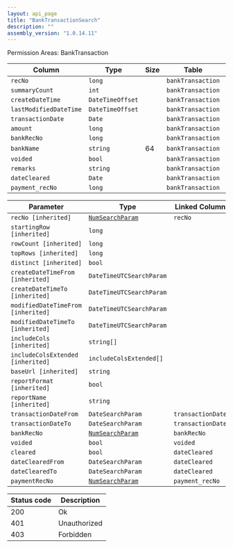 ```yaml
---
layout: api_page
title: "BankTransactionSearch"
description: ""
assembly_version: "1.0.14.11"
---
```




Permission Areas: BankTransaction

| Column | Type | Size | Table | Description |
| ------ | ---- | ---- | ----- | ----------- |
| `recNo` | `long` |  | `bankTransaction` | 
| `summaryCount` | `int` |  | `bankTransaction` | 
| `createDateTime` | `DateTimeOffset` |  | `bankTransaction` | 
| `lastModifiedDateTime` | `DateTimeOffset` |  | `bankTransaction` | 
| `transactionDate` | `Date` |  | `bankTransaction` | 
| `amount` | `long` |  | `bankTransaction` | 
| `bankRecNo` | `long` |  | `bankTransaction` | 
| `bankName` | `string` | 64 | `bankTransaction` | 
| `voided` | `bool` |  | `bankTransaction` | 
| `remarks` | `string` |  | `bankTransaction` | 
| `dateCleared` | `Date` |  | `bankTransaction` | 
| `payment_recNo` | `long` |  | `bankTransaction` | 

| Parameter | Type | Linked Column | Description |
| --------- | ---- | ------------- | ----------- |
| `recNo [inherited]` | [`NumSearchParam`](NumSearchParam) | `recNo` | 
| `startingRow [inherited]` | `long` |  | 
| `rowCount [inherited]` | `long` |  | 
| `topRows [inherited]` | `long` |  | 
| `distinct [inherited]` | `bool` |  | 
| `createDateTimeFrom [inherited]` | `DateTimeUTCSearchParam` |  | 
| `createDateTimeTo [inherited]` | `DateTimeUTCSearchParam` |  | 
| `modifiedDateTimeFrom [inherited]` | `DateTimeUTCSearchParam` |  | 
| `modifiedDateTimeTo [inherited]` | `DateTimeUTCSearchParam` |  | 
| `includeCols [inherited]` | `string[]` |  | 
| `includeColsExtended [inherited]` | `includeColsExtended[]` |  | 
| `baseUrl [inherited]` | `string` |  | 
| `reportFormat [inherited]` | `bool` |  | 
| `reportName [inherited]` | `string` |  | 
| `transactionDateFrom` | `DateSearchParam` | `transactionDate` | 
| `transactionDateTo` | `DateSearchParam` | `transactionDate` | 
| `bankRecNo` | [`NumSearchParam`](NumSearchParam) | `bankRecNo` | 
| `voided` | `bool` | `voided` | 
| `cleared` | `bool` | `dateCleared` | 
| `dateClearedFrom` | `DateSearchParam` | `dateCleared` | 
| `dateClearedTo` | `DateSearchParam` | `dateCleared` | 
| `paymentRecNo` | [`NumSearchParam`](NumSearchParam) | `payment_recNo` | 

| Status code | Description |
| ----------- | ----------- |
| 200 | Ok |
| 401 | Unauthorized |
| 403 | Forbidden |


